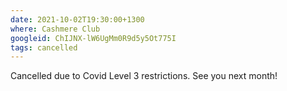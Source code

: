 ```yaml
---
date: 2021-10-02T19:30:00+1300
where: Cashmere Club
googleid: ChIJNX-lW6UgMm0R9d5y5Ot775I
tags: cancelled
---
```


Cancelled due to Covid Level 3 restrictions. See you next month!